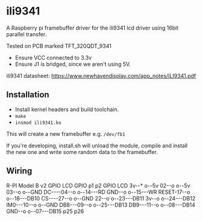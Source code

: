 # ili9341

A Raspberry pi framebuffer driver for the ili9341 lcd driver using 16bit
parallel transfer.

Tested on PCB marked TFT_320QDT_9341

* Ensure VCC connected to 3.3v
* Ensure J1 is bridged, since we aren't using 5V.

ili9341 datasheet: https://www.newhavendisplay.com/app_notes/ILI9341.pdf

## Installation

* Install kernel headers and build toolchain.
* `make`
* `insmod ili9341.ko`

This will create a new framebuffer e.g. `/dev/fb1`

If you're developing, install.sh will unload the module, compile and install
the new one and write some random data to the framebuffer.

## Wiring

R-PI Model B v2 GPIO
LCD GPIO p1 p2 GPIO LCD
      3v--* o--5v
      02--o o--5v
      03--o o--GND
DC----04--o o--14---RD
     GND--o o--15---WR
RESET-17--o o--18---DB10
CS----27--o o--GND
      22--o o--23---DB11
      3v--o o--24---DB12
IM0---10--o o--GND
DB8---09--o o--25---DB13
DB9---11--o o--08---DB14
     GND--o o--07---DB15
        p25 p26

